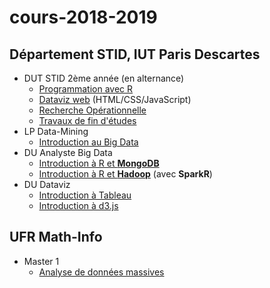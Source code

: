# cours-2018-2019

## Département STID, IUT Paris Descartes

- DUT STID 2ème année (en alternance)
    - [Programmation avec R](stid-2afa--prog-r/)
    - [Dataviz web](stid-2afa--dataviz-web/) (HTML/CSS/JavaScript)
    - [Recherche Opérationnelle](stid-2afa-ro/)
    - [Travaux de fin d'études](stid-2afa--tfe)
- LP Data-Mining
    - [Introduction au Big Data](lp-intro-big-data/)
- DU Analyste Big Data
    - [Introduction à R et **MongoDB**](du-abd--r-mongodb.html)
    - [Introduction à R et **Hadoop**](du-abd--r-hadoop.html) (avec **SparkR**)
- DU Dataviz
    - [Introduction à Tableau](du-dataviz--tableau)
    - [Introduction à d3.js](du-dataviz--d3js)
    
## UFR Math-Info

- Master 1
    - [Analyse de données massives](m1-add-massives/)


<!--
- DU Dataviz
    - [Initiation à R](du-dataviz/initiation-r.html)
    - [Visualisation avec R](du-dataviz/visualisation-donnees.html)
    - [Visualisation avec D3.js](du-dataviz/visualisation-donnees-d3)
    - [Visualisation avec Tableau](du-dataviz/visualisation-donnees-tableau)
-->
